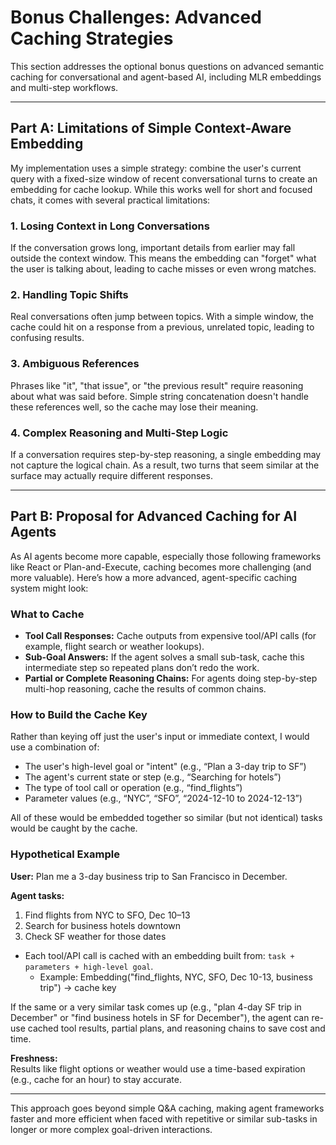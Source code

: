 # Bonus Challenges: Advanced Caching Strategies

This section addresses the optional bonus questions on advanced semantic caching for conversational and agent-based AI, including MLR embeddings and multi-step workflows.

---

## Part A: Limitations of Simple Context-Aware Embedding

My implementation uses a simple strategy: combine the user's current query with a fixed-size window of recent conversational turns to create an embedding for cache lookup. While this works well for short and focused chats, it comes with several practical limitations:

### 1. Losing Context in Long Conversations
If the conversation grows long, important details from earlier may fall outside the context window. This means the embedding can "forget" what the user is talking about, leading to cache misses or even wrong matches.

### 2. Handling Topic Shifts
Real conversations often jump between topics. With a simple window, the cache could hit on a response from a previous, unrelated topic, leading to confusing results.

### 3. Ambiguous References
Phrases like "it", "that issue", or "the previous result" require reasoning about what was said before. Simple string concatenation doesn't handle these references well, so the cache may lose their meaning.

### 4. Complex Reasoning and Multi-Step Logic
If a conversation requires step-by-step reasoning, a single embedding may not capture the logical chain. As a result, two turns that seem similar at the surface may actually require different responses.

---

## Part B: Proposal for Advanced Caching for AI Agents

As AI agents become more capable, especially those following frameworks like React or Plan-and-Execute, caching becomes more challenging (and more valuable). Here’s how a more advanced, agent-specific caching system might look:

### What to Cache

- **Tool Call Responses:** Cache outputs from expensive tool/API calls (for example, flight search or weather lookups).
- **Sub-Goal Answers:** If the agent solves a small sub-task, cache this intermediate step so repeated plans don’t redo the work.
- **Partial or Complete Reasoning Chains:** For agents doing step-by-step multi-hop reasoning, cache the results of common chains.

### How to Build the Cache Key

Rather than keying off just the user's input or immediate context, I would use a combination of:

- The user's high-level goal or "intent" (e.g., “Plan a 3-day trip to SF”)
- The agent's current state or step (e.g., “Searching for hotels”)
- The type of tool call or operation (e.g., “find_flights”)
- Parameter values (e.g., “NYC”, “SFO”, “2024-12-10 to 2024-12-13”)

All of these would be embedded together so similar (but not identical) tasks would be caught by the cache.

### Hypothetical Example

**User:** Plan me a 3-day business trip to San Francisco in December.

**Agent tasks:**
1. Find flights from NYC to SFO, Dec 10–13
2. Search for business hotels downtown
3. Check SF weather for those dates

- Each tool/API call is cached with an embedding built from: `task + parameters + high-level goal`.
    - Example: Embedding("find_flights, NYC, SFO, Dec 10-13, business trip") → cache key

If the same or a very similar task comes up (e.g., "plan 4-day SF trip in December" or "find business hotels in SF for December"), the agent can re-use cached tool results, partial plans, and reasoning chains to save cost and time.

**Freshness:**  
Results like flight options or weather would use a time-based expiration (e.g., cache for an hour) to stay accurate.

---

This approach goes beyond simple Q&A caching, making agent frameworks faster and more efficient when faced with repetitive or similar sub-tasks in longer or more complex goal-driven interactions.
